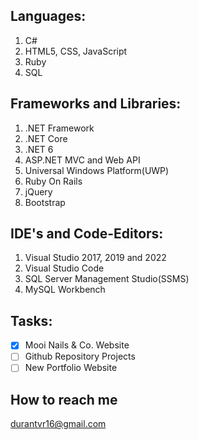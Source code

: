 ## Languages: 
1) C# 
2) HTML5, CSS, JavaScript
3) Ruby 
4) SQL

## Frameworks and Libraries:
1) .NET Framework
2) .NET Core 
3) .NET 6
4) ASP.NET MVC and Web API 
5) Universal Windows Platform(UWP) 
6) Ruby On Rails 
7) jQuery 
8) Bootstrap

## IDE's and Code-Editors:
1) Visual Studio 2017, 2019 and 2022
2) Visual Studio Code
3) SQL Server Management Studio(SSMS) 
4) MySQL Workbench 

## Tasks: 
  - [x] Mooi Nails & Co. Website
  - [ ] Github Repository Projects
  - [ ] New Portfolio Website

## How to reach me
durantvr16@gmail.com
